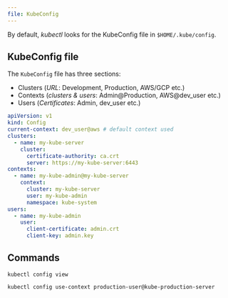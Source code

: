 ```yaml
---
file: KubeConfig
---
```


By default, _kubectl_ looks for the KubeConfig file in `$HOME/.kube/config`.

## KubeConfig file

The `KubeConfig` file has three sections:
- Clusters (_URL_: Development, Production, AWS/GCP etc.)
- Contexts (_clusters & users_: Admin@Production, AWS@dev_user etc.)
- Users (_Certificates_: Admin, dev_user etc.)

```yaml title="KubeConfig File"
apiVersion: v1
kind: Config 
current-context: dev_user@aws # default context used
clusters:
  - name: my-kube-server
    cluster:
      certificate-authority: ca.crt
      server: https://my-kube-server:6443
contexts:
  - name: my-kube-admin@my-kube-server
    context:
      cluster: my-kube-server
      user: my-kube-admin
      namespace: kube-system
users:
  - name: my-kube-admin
    user:
      client-certificate: admin.crt
      client-key: admin.key
```

## Commands

```shell title="Get the current KubeConfig"
kubectl config view
```

```shell title="Change context"
kubectl config use-context production-user@kube-production-server
```
